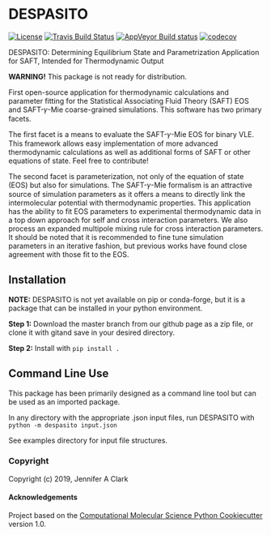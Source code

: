 DESPASITO
==============================
[//]: # (Badges)
[![License](https://img.shields.io/badge/License-BSD%203--Clause-blue.svg)](https://opensource.org/licenses/BSD-3-Clause)
[![Travis Build Status](https://travis-ci.org/jaclark5/DESPASITO.png)](https://travis-ci.org/jaclark5/DESPASITO)
[![AppVeyor Build status](https://ci.appveyor.com/api/projects/status/yt3903wlq4gcvdkf/branch/master?svg=true)](https://ci.appveyor.com/project/jaclark5/DESPASITO/branch/master)
[![codecov](https://codecov.io/gh/jaclark5/DESPASITO/branch/master/graph/badge.svg)](https://codecov.io/gh/jaclark5/DESPASITO/branch/master)

DESPASITO: Determining Equilibrium State and Parametrization Application for SAFT, Intended for Thermodynamic Output

**WARNING!** This package is not ready for distribution.

First open-source application for thermodynamic calculations and parameter fitting for the Statistical Associating Fluid Theory (SAFT) EOS and SAFT-𝛾-Mie coarse-grained simulations. This software has two primary facets. 

The first facet is a means to evaluate the SAFT-𝛾-Mie EOS for binary VLE. This framework allows easy implementation of more advanced thermodynamic calculations as well as additional forms of SAFT or other equations of state. Feel free to contribute!

The second facet is parameterization, not only of the equation of state (EOS) but also for simulations. The SAFT-𝛾-Mie formalism is an attractive source of simulation parameters as it offers a means to directly link the intermolecular potential with thermodynamic properties. This application has the ability to fit EOS parameters to experimental thermodynamic data in a top down approach for self and cross interaction parameters. We also process an expanded multipole mixing rule for cross interaction parameters. It should be noted that it is recommended to fine tune simulation parameters in an iterative fashion, but previous works have found close agreement with those fit to the EOS.

Installation
------------
**NOTE:** DESPASITO is not yet available on pip or conda-forge, but it is a package that can be installed in your python environment.

**Step 1:** Download the master branch from our github page as a zip file, or clone it with gitand save in your desired directory.

**Step 2:** Install with ``pip install .``

Command Line Use
----------------
This package has been primarily designed as a command line tool but can be used as an imported package.

In any directory with the appropriate .json input files, run DESPASITO with ``python -m despasito input.json``

See examples directory for input file structures.

### Copyright

Copyright (c) 2019, Jennifer A Clark


#### Acknowledgements
 
Project based on the 
[Computational Molecular Science Python Cookiecutter](https://github.com/molssi/cookiecutter-cms) version 1.0.
